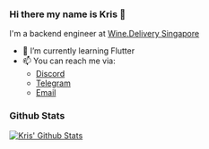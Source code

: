 ### Hi there my name is Kris 👋

I'm a backend engineer at [Wine.Delivery Singapore](https://wine.delivery)

- 🌱 I’m currently learning Flutter
- 📫 You can reach me via:
  - [Discord](https://discordapp.com/users/lazycoder#6595)
  - [Telegram](https://t.me/kristian_multz)
  - [Email](mailto:saya@kristyantomulyono.com)

### Github Stats
[![Kris' Github Stats](https://github-readme-stats.vercel.app/api?username=matiuskm&count_private=true&theme=default&show_icons=true)](https://github.com/matiuskm)
